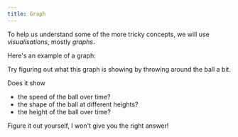 ```yaml
---
title: Graph
---
```


<script>
    var sim = createSimulation({
        initialize: function(simulation) {
			var p = simulation.parameters;
			p.friction = 0.1;
			p.gravityAcceleration = 1;
			p.dragStrength = 2;
            //p.isOnlyHardSpheres = true;
            //p.coefficientOfRestitution = 0.95;

			var particle = new Particle();
			v2.set(particle.position, 0, particle.radius - simulation.boxBounds.height / 2);
			addParticle(simulation, particle);

			setToolbarAvailableTools(simulation.toolbar, ["move"]);
        },
    });
</script>

To help us understand some of the more tricky concepts, we will use _visualisations_, mostly _graphs_.

Here's an example of a graph:

<script>
	createTimeSeriesHere({
		timeRange: 50,
		yMax: sim.boxBounds.height,
		update: function(graph) {
            var particle = sim.particles[0];
			var height = particle.position[1] + sim.boxBounds.height / 2 - particle.radius;
			return {time: sim.time, data: [height]};
		},
	})
</script>

Try figuring out what this graph is showing by throwing around the ball a bit.

Does it show

* the speed of the ball over time?
* the shape of the ball at different heights?
* the height of the ball over time?

Figure it out yourself, I won't give you the right answer!